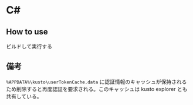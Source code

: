 # C#
## How to use
ビルドして実行する

## 備考
`%APPDATA%\kusto\userTokenCache.data` に認証情報のキャッシュが保持されるため削除すると再度認証を要求される。このキャッシュは kusto explorer とも共有している。